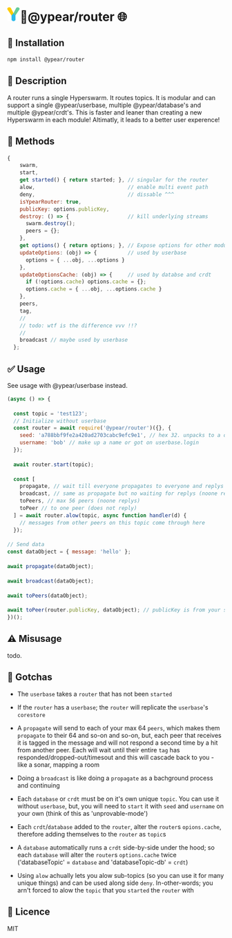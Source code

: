 # <img src="https://github.com/benzmuircroft/temp/blob/main/Yjs1.png" height="32"/>🍐@ypear/router 🌐


## 💾 Installation
```bash
npm install @ypear/router
```

## 👀 Description
A router runs a single Hyperswarm. It routes topics. It is modular and can support a single @ypear/userbase, multiple @ypear/database's and multiple @ypear/crdt's. This is faster and leaner than creating a new Hyperswarm in each module! Altimatly, it leads to a better user experence!


## 🧰 Methods
```javascript
{
    swarm,
    start,
    get started() { return started; }, // singular for the router
    alow,                              // enable multi event path
    deny,                              // dissable ^^^
    isYpearRouter: true,
    publicKey: options.publicKey,
    destroy: () => {                   // kill underlying streams
      swarm.destroy();
      peers = {};
    },
    get options() { return options; }, // Expose options for other modules to access
    updateOptions: (obj) => {          // used by userbase
      options = { ...obj, ...options }
    },
    updateOptionsCache: (obj) => {     // used by databse and crdt
      if (!options.cache) options.cache = {};
      options.cache = { ...obj, ...options.cache }
    },
    peers,
    tag,
    //
    // todo: wtf is the difference vvv !!?
    //
    broadcast // maybe used by userbase
  };
```

## ✅ Usage
See usage with @ypear/userbase instead.
```javascript
(async () => {

  const topic = 'test123';
  // Initialize without userbase
  const router = await require('@ypear/router')({}, {
    seed: 'a788bbf9fe2a420ad2703cabc9efc9e1', // hex 32. unpacks to a determinilistic keyPair (you can get this after userbase.login)
    username: 'bob' // make up a name or got on userbase.login
  });
  
  await router.start(topic);
  
  const [
    propagate, // wait till everyone propagates to everyone and replys done 
    broadcast, // same as propagate but no waiting for replys (noone replys)
    toPeers, // max 56 peers (noone replys)
    toPeer // to one peer (does not reply)
  ] = await router.alow(topic, async function handler(d) {
    // messages from other peers on this topic come through here
  });

// Send data
const dataObject = { message: 'hello' };

await propagate(dataObject);

await broadcast(dataObject);

await toPeers(dataObject);

await toPeer(router.publicKey, dataObject); // publicKey is from your seed
})();
```
## ⚠️ Misusage
todo.

## 🤯 Gotchas
- The `userbase` takes a `router` that has not been `started`

- If the `router` has a `userbase`; the `router` will replicate the `userbase`'s `corestore`

- A `propagate` will send to each of your max 64 `peers`, which makes them `propagate` to their 64 and so-on and so-on, but, each peer that receives it is tagged in the message and will not respond a second time by a hit from another peer. Each will wait until their entire `tag` has responded/dropped-out/timesout and this will cascade back to you - like a sonar, mapping a room

- Doing a `broadcast` is like doing a `propagate` as a bachground process and continuing

- Each `database` or `crdt` must be on it's own unique `topic`. You can use it without `userbase`, but, you will need to `start` it with `seed` and `username` on your own (think of this as 'unprovable-mode')

- Each `crdt`/`database` added to the `router`, alter the `router`s `opions.cache`, therefore adding themselves to the `router` as `topic`s

- A `database` automatically runs a `crdt` side-by-side under the hood; so each `database` will alter the `router`s `options.cache` twice ('databaseTopic' = `database` and 'databaseTopic-db' = `crdt`)

- Using `alow` achually lets you alow sub-topics (so you can use it for many unique things) and can be used along side `deny`. In-other-words; you arn't forced to alow the `topic` that you `started` the `router` with

## 📜 Licence
MIT
